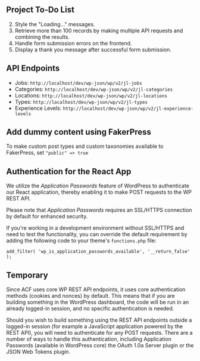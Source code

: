 ## Project To-Do List
2. Style the "Loading..." messages.
3. Retrieve more than 100 records by making multiple API requests and combining the results.
5. Handle form submission errors on the frontend.
6. Display a thank you message after successful form submission.

## API Endpoints

- Jobs: `http://localhost/dev/wp-json/wp/v2/jl-jobs`
- Categories: `http://localhost/dev/wp-json/wp/v2/jl-categories`
- Locations: `http://localhost/dev/wp-json/wp/v2/jl-locations`
- Types: `http://localhost/dev/wp-json/wp/v2/jl-types`
- Experience Levels: `http://localhost/dev/wp-json/wp/v2/jl-experience-levels`

## Add dummy content using FakerPress
To make custom post types and custom taxonomies available to FakerPress, set `"public" => true`

## Authentication for the React App
We utilize the *Application Passwords* feature of WordPress to authenticate our React application, thereby enabling it to make POST requests to the WP REST API.

Please note that *Application Passwords* requires an SSL/HTTPS connection by default for enhanced security.

If you're working in a development environment without SSL/HTTPS and need to test the functionality, you can override the default requirement by adding the following code to your theme's `functions.php` file:

`add_filter( 'wp_is_application_passwords_available', '__return_false' );`

## Temporary
Since ACF uses core WP REST API endpoints, it uses core authentication methods (cookies and nonces) by default. This means that if you are building something in the WordPress dashboard, the code will be run in an already logged-in session, and no specific authentication is needed.

Should you wish to build something using the REST API endpoints outside a logged-in session (for example a JavaScript application powered by the REST API), you will need to authenticate for any POST requests. There are a number of ways to handle this authentication, including Application Passwords (available in WordPress core) the OAuth 1.0a Server plugin or the JSON Web Tokens plugin.
